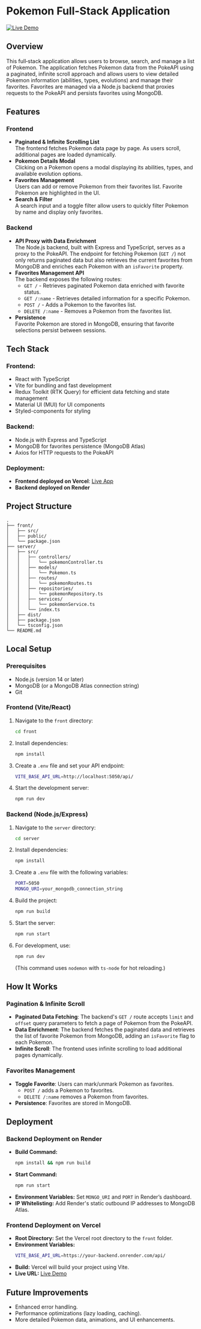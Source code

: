 # Pokemon Full-Stack Application

[![Live Demo](https://img.shields.io/badge/Live-Vercel-blue)](https://pokemons-xi-gray.vercel.app/)

## Overview

This full‑stack application allows users to browse, search, and manage a list of Pokemon. The application fetches Pokemon data from the PokeAPI using a paginated, infinite scroll approach and allows users to view detailed Pokemon information (abilities, types, evolutions) and manage their favorites. Favorites are managed via a Node.js backend that proxies requests to the PokeAPI and persists favorites using MongoDB.

## Features

### Frontend
- **Paginated & Infinite Scrolling List**  
  The frontend fetches Pokemon data page by page. As users scroll, additional pages are loaded dynamically.
- **Pokemon Details Modal**  
  Clicking on a Pokemon opens a modal displaying its abilities, types, and available evolution options.
- **Favorites Management**  
  Users can add or remove Pokemon from their favorites list. Favorite Pokemon are highlighted in the UI.
- **Search & Filter**  
  A search input and a toggle filter allow users to quickly filter Pokemon by name and display only favorites.

### Backend
- **API Proxy with Data Enrichment**  
  The Node.js backend, built with Express and TypeScript, serves as a proxy to the PokeAPI. The endpoint for fetching Pokemon (`GET /`) not only returns paginated data but also retrieves the current favorites from MongoDB and enriches each Pokemon with an `isFavorite` property.
- **Favorites Management API**  
  The backend exposes the following routes:
  - `GET /` - Retrieves paginated Pokemon data enriched with favorite status.
  - `GET /:name` - Retrieves detailed information for a specific Pokemon.
  - `POST /` - Adds a Pokemon to the favorites list.
  - `DELETE /:name` - Removes a Pokemon from the favorites list.
- **Persistence**  
  Favorite Pokemon are stored in MongoDB, ensuring that favorite selections persist between sessions.

## Tech Stack

### Frontend:
- React with TypeScript
- Vite for bundling and fast development
- Redux Toolkit (RTK Query) for efficient data fetching and state management
- Material UI (MUI) for UI components
- Styled-components for styling

### Backend:
- Node.js with Express and TypeScript
- MongoDB for favorites persistence (MongoDB Atlas)
- Axios for HTTP requests to the PokeAPI

### Deployment:
- **Frontend deployed on Vercel**: [Live App](https://pokemons-xi-gray.vercel.app/)
- **Backend deployed on Render**

## Project Structure

```
.
├── front/              
│   ├── src/
│   ├── public/
│   └── package.json
├── server/              
│   ├── src/
│   │   ├── controllers/
│   │   │   └── pokemonController.ts  
│   │   ├── models/
│   │   │   └── Pokemon.ts
│   │   ├── routes/
│   │   │   └── pokemonRoutes.ts       
│   │   ├── repositories/
│   │   │   └── pokemonRepository.ts
│   │   ├── services/
│   │   │   └── pokemonService.ts      
│   │   └── index.ts
│   ├── dist/            
│   ├── package.json
│   └── tsconfig.json
└── README.md
```

## Local Setup

### Prerequisites
- Node.js (version 14 or later)
- MongoDB (or a MongoDB Atlas connection string)
- Git

### Frontend (Vite/React)
1. Navigate to the `front` directory:
   ```sh
   cd front
   ```
2. Install dependencies:
   ```sh
   npm install
   ```
3. Create a `.env` file and set your API endpoint:
   ```sh
   VITE_BASE_API_URL=http://localhost:5050/api/
   ```
4. Start the development server:
   ```sh
   npm run dev
   ```

### Backend (Node.js/Express)
1. Navigate to the `server` directory:
   ```sh
   cd server
   ```
2. Install dependencies:
   ```sh
   npm install
   ```
3. Create a `.env` file with the following variables:
   ```sh
   PORT=5050
   MONGO_URI=your_mongodb_connection_string
   ```
4. Build the project:
   ```sh
   npm run build
   ```
5. Start the server:
   ```sh
   npm run start
   ```
6. For development, use:
   ```sh
   npm run dev
   ```
   (This command uses `nodemon` with `ts-node` for hot reloading.)

## How It Works

### Pagination & Infinite Scroll
- **Paginated Data Fetching**: The backend's `GET /` route accepts `limit` and `offset` query parameters to fetch a page of Pokemon from the PokeAPI.
- **Data Enrichment**: The backend fetches the paginated data and retrieves the list of favorite Pokemon from MongoDB, adding an `isFavorite` flag to each Pokemon.
- **Infinite Scroll**: The frontend uses infinite scrolling to load additional pages dynamically.

### Favorites Management
- **Toggle Favorite**: Users can mark/unmark Pokemon as favorites.
  - `POST /` adds a Pokemon to favorites.
  - `DELETE /:name` removes a Pokemon from favorites.
- **Persistence**: Favorites are stored in MongoDB.

## Deployment

### Backend Deployment on Render
- **Build Command:**
  ```sh
  npm install && npm run build
  ```
- **Start Command:**
  ```sh
  npm run start
  ```
- **Environment Variables:** Set `MONGO_URI` and `PORT` in Render’s dashboard.
- **IP Whitelisting:** Add Render's static outbound IP addresses to MongoDB Atlas.

### Frontend Deployment on Vercel
- **Root Directory:** Set the Vercel root directory to the `front` folder.
- **Environment Variables:**
  ```sh
  VITE_BASE_API_URL=https://your-backend.onrender.com/api/
  ```
- **Build:** Vercel will build your project using Vite.
- **Live URL:** [Live Demo](https://pokemons-xi-gray.vercel.app/)

## Future Improvements
- Enhanced error handling.
- Performance optimizations (lazy loading, caching).
- More detailed Pokemon data, animations, and UI enhancements.

